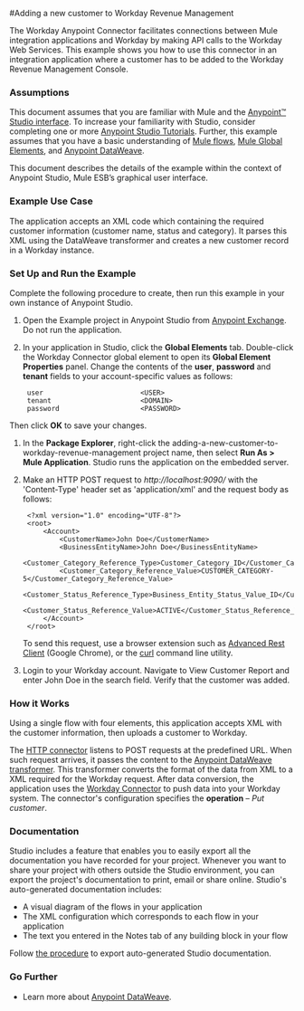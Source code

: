 #Adding a new customer to Workday Revenue Management

The Workday Anypoint Connector facilitates connections between Mule integration applications and Workday by making API calls to the Workday Web Services. This example shows you how to use this connector in an integration application where a customer has to be added to the Workday Revenue Management Console.

### Assumptions ###

This document assumes that you are familiar with Mule and the [Anypoint™ Studio interface](http://www.mulesoft.org/documentation/display/current/Anypoint+Studio+Essentials). To increase your familiarity with Studio, consider completing one or more [Anypoint Studio Tutorials](http://www.mulesoft.org/documentation/display/current/Basic+Studio+Tutorial). Further, this example assumes that you have a basic understanding of [Mule flows](http://www.mulesoft.org/documentation/display/current/Mule+Application+Architecture), [Mule Global Elements](http://www.mulesoft.org/documentation/display/current/Global+Elements), and [Anypoint DataWeave](https://developer.mulesoft.com/docs/display/current/DataWeave+Reference+Documentation). 

This document describes the details of the example within the context of Anypoint Studio, Mule ESB’s graphical user interface.

### Example Use Case ###

The application accepts an XML code which containing the required customer information (customer name, status and category). It parses this XML using the DataWeave transformer and creates a new customer record in a Workday instance.

### Set Up and Run the Example ###

Complete the following procedure to create, then run this example in your own instance of Anypoint Studio.

1. Open the Example project in Anypoint Studio from [Anypoint Exchange](http://www.mulesoft.org/documentation/display/current/Anypoint+Exchange). Do not run the application.
1. In your application in Studio, click the **Global Elements** tab. Double-click the Workday Connector global element to open its **Global Element Properties** panel. Change the contents of the **user**, **password** and **tenant** fields to your account-specific values as follows:

		user						<USER>
		tenant						<DOMAIN>
		password					<PASSWORD>

Then click **OK** to save your changes. 
1. In the **Package Explorer**, right-click the adding-a-new-customer-to-workday-revenue-management project name, then select **Run As > Mule Application**. Studio runs the application on the embedded server.  
1. Make an HTTP POST request to *http://localhost:9090/* with the 'Content-Type' header set as 'application/xml' and the request body as follows:

		<?xml version="1.0" encoding="UTF-8"?>
		<root>
			<Account>
				<CustomerName>John Doe</CustomerName>
				<BusinessEntityName>John Doe</BusinessEntityName>
				<Customer_Category_Reference_Type>Customer_Category_ID</Customer_Category_Reference_Type>
				<Customer_Category_Reference_Value>CUSTOMER_CATEGORY-5</Customer_Category_Reference_Value>
				<Customer_Status_Reference_Type>Business_Entity_Status_Value_ID</Customer_Status_Reference_Type>
				<Customer_Status_Reference_Value>ACTIVE</Customer_Status_Reference_Value>
			</Account>
		</root>

	To send this request, use a browser extension such as [Advanced Rest Client](https://chrome.google.com/webstore/detail/advanced-rest-client/hgmloofddffdnphfgcellkdfbfbjeloo) (Google Chrome), or the [curl](http://curl.haxx.se/) command line utility. 
8. Login to your Workday account. Navigate to View Customer Report and enter John Doe in the search field. Verify that the customer was added.

### How it Works ###

Using a single flow with four elements, this application accepts XML with the customer information, then uploads a customer to Workday. 

The [HTTP connector](http://www.mulesoft.org/documentation/display/current/HTTP+Connector) listens to POST requests at the predefined URL. When such request arrives, it passes the content to the [Anypoint DataWeave transformer](https://developer.mulesoft.com/docs/display/current/DataWeave+Reference+Documentation). This transformer converts the format of the data from XML to a XML required for the Workday request. After data conversion, the application uses the [Workday Connector](http://www.mulesoft.org/documentation/display/current/Workday+Connector) to push data into your Workday system. The connector's configuration specifies the **operation** – *Put customer*. 

### Documentation ###

Studio includes a feature that enables you to easily export all the documentation you have recorded for your project. Whenever you want to share your project with others outside the Studio environment, you can export the project's documentation to print, email or share online. Studio's auto-generated documentation includes:

- A visual diagram of the flows in your application
- The XML configuration which corresponds to each flow in your application
- The text you entered in the Notes tab of any building block in your flow

Follow [the procedure](http://www.mulesoft.org/documentation/display/current/Importing+and+Exporting+in+Studio#ImportingandExportinginStudio-ExportingStudioDocumentation) to export auto-generated Studio documentation.

### Go Further ###

- Learn more about [Anypoint DataWeave](https://developer.mulesoft.com/docs/display/current/DataWeave+Reference+Documentation).
